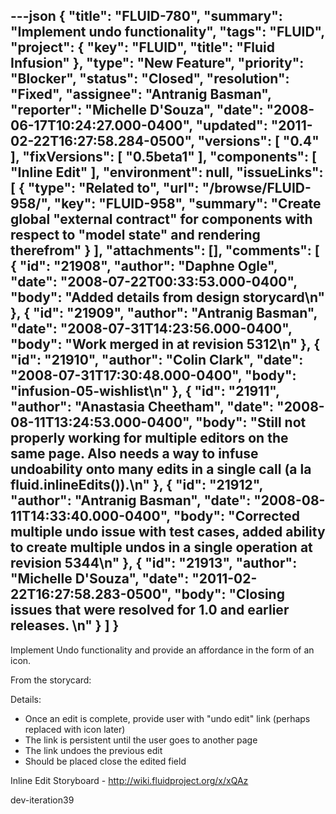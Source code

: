 ---json
{
  "title": "FLUID-780",
  "summary": "Implement undo functionality",
  "tags": "FLUID",
  "project": {
    "key": "FLUID",
    "title": "Fluid Infusion"
  },
  "type": "New Feature",
  "priority": "Blocker",
  "status": "Closed",
  "resolution": "Fixed",
  "assignee": "Antranig Basman",
  "reporter": "Michelle D'Souza",
  "date": "2008-06-17T10:24:27.000-0400",
  "updated": "2011-02-22T16:27:58.284-0500",
  "versions": [
    "0.4"
  ],
  "fixVersions": [
    "0.5beta1"
  ],
  "components": [
    "Inline Edit"
  ],
  "environment": null,
  "issueLinks": [
    {
      "type": "Related to",
      "url": "/browse/FLUID-958/",
      "key": "FLUID-958",
      "summary": "Create global \"external contract\" for components with respect to \"model state\" and rendering therefrom"
    }
  ],
  "attachments": [],
  "comments": [
    {
      "id": "21908",
      "author": "Daphne Ogle",
      "date": "2008-07-22T00:33:53.000-0400",
      "body": "Added details from design storycard\n"
    },
    {
      "id": "21909",
      "author": "Antranig Basman",
      "date": "2008-07-31T14:23:56.000-0400",
      "body": "Work merged in at revision 5312\n"
    },
    {
      "id": "21910",
      "author": "Colin Clark",
      "date": "2008-07-31T17:30:48.000-0400",
      "body": "infusion-05-wishlist\n"
    },
    {
      "id": "21911",
      "author": "Anastasia Cheetham",
      "date": "2008-08-11T13:24:53.000-0400",
      "body": "Still not properly working for multiple editors on the same page. Also needs a way to infuse undoability onto many edits in a single call (a la fluid.inlineEdits()).\n"
    },
    {
      "id": "21912",
      "author": "Antranig Basman",
      "date": "2008-08-11T14:33:40.000-0400",
      "body": "Corrected multiple undo issue with test cases, added ability to create multiple undos in a single operation at revision 5344\n"
    },
    {
      "id": "21913",
      "author": "Michelle D'Souza",
      "date": "2011-02-22T16:27:58.283-0500",
      "body": "Closing issues that were resolved for 1.0 and earlier releases.&#x20;\n"
    }
  ]
}
---
Implement Undo functionality and provide an affordance in the form of an icon.

From the storycard:

Details:

* Once an edit is complete, provide user with "undo edit" link (perhaps replaced with icon later)
* The link is persistent until the user goes to another page
* The link undoes the previous edit
* Should be placed close the edited field

Inline Edit Storyboard - <http://wiki.fluidproject.org/x/xQAz>

dev-iteration39

        